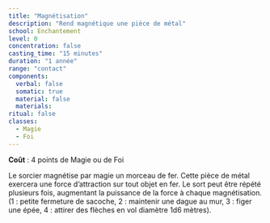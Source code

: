 ```yaml
---
title: "Magnétisation"
description: "Rend magnétique une pièce de métal"
school: Enchantement
level: 0
concentration: false
casting_time: "15 minutes"
duration: "1 année"
range: "contact"
components:
  verbal: false
  somatic: true
  material: false
  materials:
ritual: false
classes:
  - Magie
  - Foi
---
```

**Coût** : 4 points de Magie ou de Foi  

Le sorcier magnétise par magie un morceau de fer. Cette pièce de métal exercera une force d’attraction sur tout objet en fer. Le sort peut être répété plusieurs fois, augmentant la puissance de la force à chaque magnétisation. (1 : petite fermeture de sacoche, 2 : maintenir une dague au mur, 3 : figer une épée, 4 : attirer des flèches en vol diamètre 1d6 mètres).
